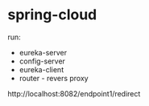 # spring-cloud

run: 
 - eureka-server
 - config-server
 - eureka-client
 - router - revers proxy

http://localhost:8082/endpoint1/redirect
